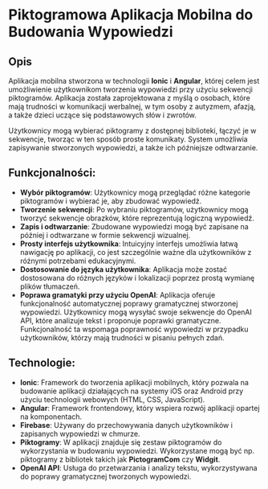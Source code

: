 # Piktogramowa Aplikacja Mobilna do Budowania Wypowiedzi

## Opis

Aplikacja mobilna stworzona w technologii **Ionic** i **Angular**, której celem jest umożliwienie użytkownikom tworzenia wypowiedzi przy użyciu sekwencji piktogramów. Aplikacja została zaprojektowana z myślą o osobach, które mają trudności w komunikacji werbalnej, w tym osoby z autyzmem, afazją, a także dzieci uczące się podstawowych słów i zwrotów.

Użytkownicy mogą wybierać piktogramy z dostępnej biblioteki, łączyć je w sekwencje, tworząc w ten sposób proste komunikaty. System umożliwia zapisywanie stworzonych wypowiedzi, a także ich późniejsze odtwarzanie.

## Funkcjonalności:

- **Wybór piktogramów**: Użytkownicy mogą przeglądać różne kategorie piktogramów i wybierać je, aby zbudować wypowiedź.
- **Tworzenie sekwencji**: Po wybraniu piktogramów, użytkownicy mogą tworzyć sekwencje obrazków, które reprezentują logiczną wypowiedź.
- **Zapis i odtwarzanie**: Zbudowane wypowiedzi mogą być zapisane na później i odtwarzane w formie sekwencji wizualnej.
- **Prosty interfejs użytkownika**: Intuicyjny interfejs umożliwia łatwą nawigację po aplikacji, co jest szczególnie ważne dla użytkowników z różnymi potrzebami edukacyjnymi.
- **Dostosowanie do języka użytkownika**: Aplikacja może zostać dostosowana do różnych języków i lokalizacji poprzez prostą wymianę plików tłumaczeń.
- **Poprawa gramatyki przy użyciu OpenAI**: Aplikacja oferuje funkcjonalność automatycznej poprawy gramatycznej stworzonej wypowiedzi. Użytkownicy mogą wysyłać swoje sekwencje do OpenAI API, które analizuje tekst i proponuje poprawki gramatyczne. Funkcjonalność ta wspomaga poprawność wypowiedzi w przypadku użytkowników, którzy mają trudności w pisaniu pełnych zdań.

## Technologie:

- **Ionic**: Framework do tworzenia aplikacji mobilnych, który pozwala na budowanie aplikacji działających na systemy iOS oraz Android przy użyciu technologii webowych (HTML, CSS, JavaScript).
- **Angular**: Framework frontendowy, który wspiera rozwój aplikacji opartej na komponentach.
- **Firebase**: Używany do przechowywania danych użytkowników i zapisanych wypowiedzi w chmurze.
- **Piktogramy**: W aplikacji znajduje się zestaw piktogramów do wykorzystania w budowaniu wypowiedzi. Wykorzystane mogą być np. piktogramy z bibliotek takich jak **PictogramCom** czy **Widgit**.
- **OpenAI API**: Usługa do przetwarzania i analizy tekstu, wykorzystywana do poprawy gramatycznej tworzonych wypowiedzi.
